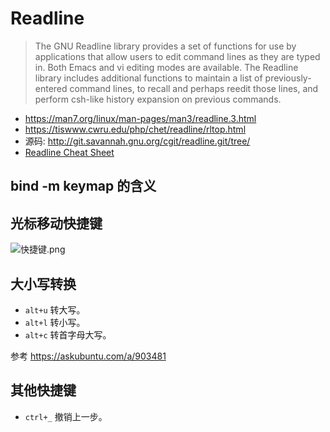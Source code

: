 # Readline

> The GNU Readline library provides a set of functions for use by applications that allow users to edit command lines as they are typed in. Both Emacs and vi editing modes are available. The Readline library includes additional functions to maintain a list of previously-entered command lines, to recall and perhaps reedit those lines, and perform csh-like history expansion on previous commands.

- https://man7.org/linux/man-pages/man3/readline.3.html
- https://tiswww.cwru.edu/php/chet/readline/rltop.html
- 源码: http://git.savannah.gnu.org/cgit/readline.git/tree/
- [Readline Cheat Sheet](https://readline.kablamo.org/emacs.html)

## bind -m keymap 的含义

## 光标移动快捷键

![快捷键.png](https://cdn.adoyle.top/share/moving_cli.png)

## 大小写转换

- `alt+u` 转大写。
- `alt+l` 转小写。
- `alt+c` 转首字母大写。

参考 https://askubuntu.com/a/903481

## 其他快捷键

- `ctrl+_` 撤销上一步。
